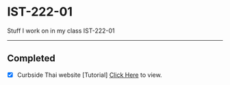 # IST-222-01
Stuff I work on in my class IST-222-01

---

## Completed

- [X] Curbside Thai website [Tutorial] [Click Here](https://jtrent238.github.io/IST-222-01/Tutorial01/html01/tutorial/ct_start.html) to view.

